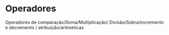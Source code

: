 # Operadores
Operadores de comparação/Soma/Multiplicação/ Divisão/Sobra/incremento e decremento / atribuição/aritmeticas 
